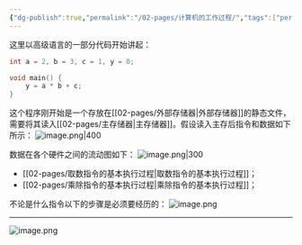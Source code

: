 ```yaml
---
{"dg-publish":true,"permalink":"/02-pages/计算机的工作过程/","tags":["personal/blog","计算机组成原理/概述"]}
---
```


这里以高级语言的一部分代码开始讲起：
```c
int a = 2, b = 3, c = 1, y = 0;

void main() {
	y = a * b + c;
}
```

这个程序刚开始是一个存放在[[02-pages/外部存储器\|外部存储器]]的静态文件，需要将其读入[[02-pages/主存储器\|主存储器]]。假设读入主存后指令和数据如下所示：
![image.png|400](https://yelanyanyu-img-bed.oss-cn-hangzhou.aliyuncs.com/img/blog/2024/11/20241118214320.png)

数据在各个硬件之间的流动图如下：
![image.png|300](https://yelanyanyu-img-bed.oss-cn-hangzhou.aliyuncs.com/img/blog/2024/11/20241118214517.png)

- [[02-pages/取数指令的基本执行过程\|取数指令的基本执行过程]]；
- [[02-pages/乘除指令的基本执行过程\|乘除指令的基本执行过程]]；

不论是什么指令以下的步骤是必须要经历的：
![image.png](https://yelanyanyu-img-bed.oss-cn-hangzhou.aliyuncs.com/img/blog/2024/11/20241118220614.png)

***
![image.png](https://yelanyanyu-img-bed.oss-cn-hangzhou.aliyuncs.com/img/blog/2024/11/20241118220630.png)
